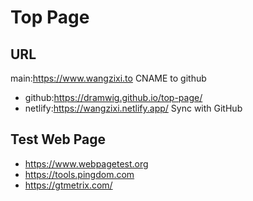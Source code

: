 # Top Page

## URL

main:<https://www.wangzixi.to> CNAME to github

- github:<https://dramwig.github.io/top-page/>
- netlify:<https://wangzixi.netlify.app/> Sync with GitHub

## Test Web Page

- <https://www.webpagetest.org>
- <https://tools.pingdom.com>
- <https://gtmetrix.com/>